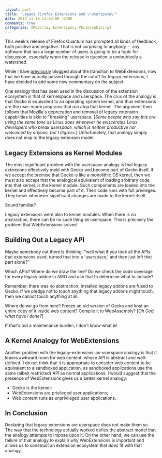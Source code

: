 ```yaml
---
layout: post
title: "Legacy Firefox Extensions and \"Userspace\""
date: 2017-11-16 13:30:00 -0700
comments: true
categories: [Mozilla, Extensions, Philosophizing]
---
```

This week's release of Firefox Quantum has prompted all kinds of feedback, both 
positive and negative. That is not surprising to anybody -- any software that 
has a large number of users is going to be a topic for discussion, especially 
when the release in question is undoubtedly a watershed.

While I have [previously](http://dblohm7.ca/blog/2015/08/30/on-webextensions/) 
blogged about the transition to WebExtensions, now that we have actually passed 
through the cutoff for legacy extensions, I have decided to add some new 
commentary on the subject.

One analogy that has been used in the discussion of the extension ecosystem is 
that of kernelspace and userspace. The crux of the analogy is that Gecko is 
equivalent to an operating system kernel, and thus extensions are the user-mode 
programs that run atop that kernel. The argument then follows that Mozilla's 
deprecation and removal of legacy extension capabilities is akin to "breaking" 
userspace. [*Some people who say this are using the same tone as Linus does 
whenever he eviscerates Linux developers who break userspace, which is neither 
productive nor welcomed by anyone, but I digress.*] Unfortunately, that analogy 
simply does not map to the legacy extension model.

Legacy Extensions as Kernel Modules
-----------------------------------

The most significant problem with the userspace analogy is that legacy extensions 
effectively meld with Gecko and become part of Gecko itself. If we accept the 
premise that Gecko is like a monolithic OS kernel, then we must also accept that
the analogical equivalent of loading arbitrary code into that kernel, is the 
kernel module. Such components are loaded into the kernel and effectively become 
part of it. Their code runs with full privileges. They break whenever 
significant changes are made to the kernel itself.

Sound familiar?

Legacy extensions were akin to kernel modules. When there is no abstraction, 
there can be no such thing as userspace. This is precisely the problem that 
WebExtensions solves!

Building Out a Legacy API
-------------------------

Maybe somebody out there is thinking, "well what if you took all the APIs that 
extensions used, turned that into a 'userspace,' and then just left that part 
alone?"

Which APIs? Where do we draw the line? Do we check the code coverage for every 
legacy addon in AMO and use that to determine what to include?

Remember, there was no abstraction; installed legacy addons are fused to Gecko. 
If we pledge not to touch anything that legacy addons might touch, then we 
cannot touch anything at all.

Where do we go from here? Freeze an old version of Gecko and host an entire copy 
of it inside web content? Compile it to WebAssembly? [*Oh God, what have I done?*]

If *that's* not a maintenance burden, I don't know what is!

A Kernel Analogy for WebExtensions
----------------------------------

Another problem with the legacy-extensions-as-userspace analogy is that it leaves 
awkward room for web content, whose API is abstract and well-defined. I do not 
think that it is appropriate to consider web content to be equivalent to a 
sandboxed application, as sandboxed applications use the same (albeit restricted) 
API as normal applications. I would suggest that the presence of WebExtensions
gives us a better kernel analogy:

* Gecko is the kernel;
* WebExtensions are privileged user applications;
* Web content runs as unprivileged user applications.

In Conclusion
-------------

Declaring that legacy extensions are userspace does not make them so. The way that 
the technology actually worked defies the abstract model that the analogy 
attempts to impose upon it. On the other hand, we can use the failure of that 
analogy to explain why WebExtensions is important and allows us to construct an 
extension ecosystem that *does* fit with that analogy.


